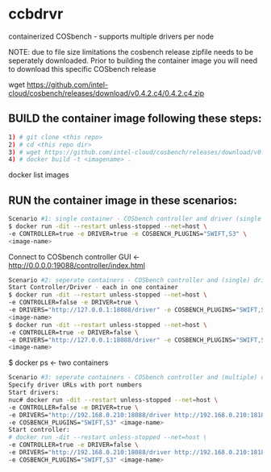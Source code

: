 # ccbdrvr
containerized COSbench - supports multiple drivers per node

NOTE: due to file size limitations the cosbench release zipfile needs to be seperately downloaded.
Prior to building the container image you will need to download this specific COSbench release

wget 
https://github.com/intel-cloud/cosbench/releases/download/v0.4.2.c4/0.4.2.c4.zip

## BUILD the container image following these steps:
```bash
1) # git clone <this repo>
2) # cd <this repo dir>
3) # wget https://github.com/intel-cloud/cosbench/releases/download/v0.4.2.c4/0.4.2.c4.zip
4) # docker build -t <imagename> .
```
docker list images

## RUN the container image in these scenarios:
```bash
Scenario #1: single container - COSbench controller and driver (single driver)
$ docker run -dit --restart unless-stopped --net=host \
-e CONTROLLER=true -e DRIVER=true -e COSBENCH_PLUGINS="SWIFT,S3" \
<image-name>
```
Connect to COSbench controller GUI    ← http://0.0.0.0:19088/controller/index.html

```bash
Scenario #2: seperate containers - COSbench controller and (single) driver
Start Controller/Driver - each in one container
$ docker run -dit --restart unless-stopped --net=host \
-e CONTROLLER=false -e DRIVER=true \
-e DRIVERS="http://127.0.0.1:18088/driver" -e COSBENCH_PLUGINS="SWIFT,S3" \
<image-name>
$ docker run -dit --restart unless-stopped --net=host \
-e CONTROLLER=true -e DRIVER=false \
-e DRIVERS="http://127.0.0.1:18088/driver" -e COSBENCH_PLUGINS="SWIFT,S3" \
<image-name>
```
$ docker ps              ← two containers

```bash
Scenario #3: seperate containers - COSbench controller and (multiple) drivers
Specify driver URLs with port numbers
Start drivers:
nuc# docker run -dit --restart unless-stopped --net=host \
-e CONTROLLER=false -e DRIVER=true \
-e DRIVERS="http://192.168.0.210:18088/driver http://192.168.0.210:18188/driver http://192.168.0.210:18288/driver" \
-e COSBENCH_PLUGINS="SWIFT,S3" <image-name>
Start controller:
# docker run -dit --restart unless-stopped --net=host \
-e CONTROLLER=true -e DRIVER=false \
-e DRIVERS="http://192.168.0.210:18088/driver http://192.168.0.210:18188/driver http://192.168.0.210:18288/driver" \
-e COSBENCH_PLUGINS="SWIFT,S3" <image-name>
```
